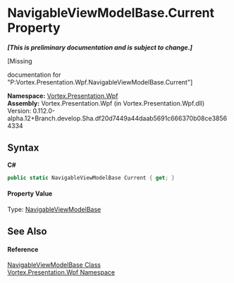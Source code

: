# NavigableViewModelBase.Current Property 
 _**\[This is preliminary documentation and is subject to change.\]**_

\[Missing <summary> documentation for "P:Vortex.Presentation.Wpf.NavigableViewModelBase.Current"\]

**Namespace:**&nbsp;<a href="N_Vortex_Presentation_Wpf.md">Vortex.Presentation.Wpf</a><br />**Assembly:**&nbsp;Vortex.Presentation.Wpf (in Vortex.Presentation.Wpf.dll) Version: 0.112.0-alpha.12+Branch.develop.Sha.df20d7449a44daab5691c666370b08ce38564334

## Syntax

**C#**<br />
``` C#
public static NavigableViewModelBase Current { get; }
```


#### Property Value
Type: <a href="T_Vortex_Presentation_Wpf_NavigableViewModelBase.md">NavigableViewModelBase</a>

## See Also


#### Reference
<a href="T_Vortex_Presentation_Wpf_NavigableViewModelBase.md">NavigableViewModelBase Class</a><br /><a href="N_Vortex_Presentation_Wpf.md">Vortex.Presentation.Wpf Namespace</a><br />